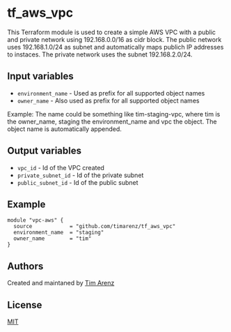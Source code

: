 # tf_aws_vpc
This Terraform module is used to create a simple AWS VPC with a public and private network using 192.168.0.0/16 as cidr block.
The public network uses 192.168.1.0/24 as subnet and automatically maps publich IP addresses to instaces.
The private network uses the subnet 192.168.2.0/24.

## Input variables
* `environment_name` - Used as prefix for all supported object names
* `owner_name` - Also used as prefix for all supported object names

Example: The name could be something like tim-staging-vpc, where tim is the owner_name, staging the environment_name and vpc the object. The object name is automatically appended.

## Output variables

* `vpc_id` - Id of the VPC created
* `private_subnet_id` - Id of the private subnet
* `public_subnet_id` - Id of the public subnet

## Example
```hcl
module "vpc-aws" {
  source            = "github.com/timarenz/tf_aws_vpc"
  environment_name  = "staging"
  owner_name        = "tim"
}
```

## Authors
Created and maintaned by [Tim Arenz](https://github.com/timarenz)

## License
[MIT](LICENSE)